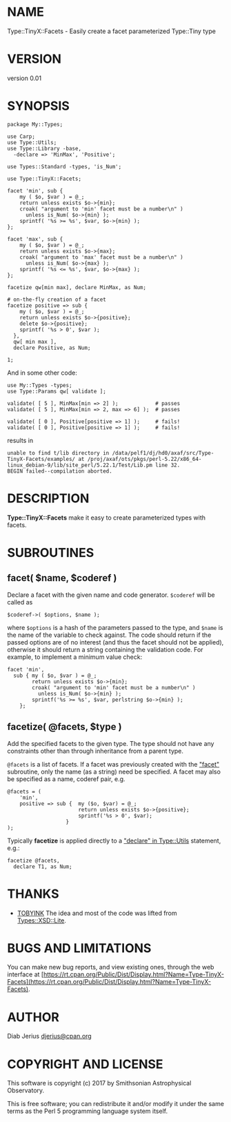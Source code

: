 # NAME

Type::TinyX::Facets - Easily create a facet parameterized Type::Tiny type

# VERSION

version 0.01

# SYNOPSIS

    package My::Types;
    
    use Carp;
    use Type::Utils;
    use Type::Library -base,
      -declare => 'MinMax', 'Positive';
    
    use Types::Standard -types, 'is_Num';
    
    use Type::TinyX::Facets;
    
    facet 'min', sub {
        my ( $o, $var ) = @_;
        return unless exists $o->{min};
        croak( "argument to 'min' facet must be a number\n" )
          unless is_Num( $o->{min} );
        sprintf( '%s >= %s', $var, $o->{min} );
    };
    
    facet 'max', sub {
        my ( $o, $var ) = @_;
        return unless exists $o->{max};
        croak( "argument to 'max' facet must be a number\n" )
          unless is_Num( $o->{max} );
        sprintf( '%s <= %s', $var, $o->{max} );
    };
    
    facetize qw[min max], declare MinMax, as Num;
    
    # on-the-fly creation of a facet
    facetize positive => sub {
        my ( $o, $var ) = @_;
        return unless exists $o->{positive};
        delete $o->{positive};
        sprintf( '%s > 0', $var );
      },
      qw[ min max ],
      declare Positive, as Num;
    
    1;

And in some other code:

    use My::Types -types;
    use Type::Params qw[ validate ];
    
    validate( [ 5 ], MinMax[min => 2] );            # passes
    validate( [ 5 ], MinMax[min => 2, max => 6] );  # passes
    
    validate( [ 0 ], Positive[positive => 1] );     # fails!
    validate( [ 0 ], Positive[positive => 1] );     # fails!

results in

    unable to find t/lib directory in /data/pelf1/dj/hd0/axaf/src/Type-TinyX-Facets/examples/ at /proj/axaf/ots/pkgs/perl-5.22/x86_64-linux_debian-9/lib/site_perl/5.22.1/Test/Lib.pm line 32.
    BEGIN failed--compilation aborted.

# DESCRIPTION

**Type::TinyX::Facets** make it easy to create parameterized types with facets.

# SUBROUTINES

## facet( $name, $coderef )

Declare a facet with the given name and code generator. `$coderef`
will be called as

    $coderef->( $options, $name );

where `$options` is a hash of the parameters passed to the type, and
`$name` is the name of the variable to check against.  The code
should return if the passed options are of no interest (and thus the
facet should not be applied), otherwise it should return a string
containing the validation code.  For example, to implement a minimum
value check:

    facet 'min',
      sub { my ( $o, $var ) = @_;
            return unless exists $o->{min};
            croak( "argument to 'min' facet must be a number\n" )
              unless is_Num( $o->{min} );
            sprintf('%s >= %s', $var, perlstring $o->{min} );
        };

## facetize( @facets, $type )

Add the specified facets to the given type.  The type should not have
any constraints other than through inheritance from a parent type.

`@facets` is a list of facets.  If a facet was previously created with the
["facet"](#facet) subroutine, only the name (as a string) need be specified. A facet
may also be specified as a name, coderef pair, e.g.

    @facets = (
        'min',
        positive => sub {  my ($o, $var) = @_;
                           return unless exists $o->{positive};
                           sprintf('%s > 0', $var);
                       }
    );

Typically **facetize** is applied directly to a ["declare" in Type::Utils](https://metacpan.org/pod/Type::Utils#declare)
statement, e.g.:

    facetize @facets,
      declare T1, as Num;

# THANKS

- [TOBYINK](https://metacpan.org/author/TOBYINK) The idea and most of the code was lifted from [Types::XSD::Lite](https://metacpan.org/pod/Types::XSD::Lite).

# BUGS AND LIMITATIONS

You can make new bug reports, and view existing ones, through the
web interface at [https://rt.cpan.org/Public/Dist/Display.html?Name=Type-TinyX-Facets](https://rt.cpan.org/Public/Dist/Display.html?Name=Type-TinyX-Facets).

# AUTHOR

Diab Jerius <djerius@cpan.org>

# COPYRIGHT AND LICENSE

This software is copyright (c) 2017 by Smithsonian Astrophysical Observatory.

This is free software; you can redistribute it and/or modify it under
the same terms as the Perl 5 programming language system itself.
